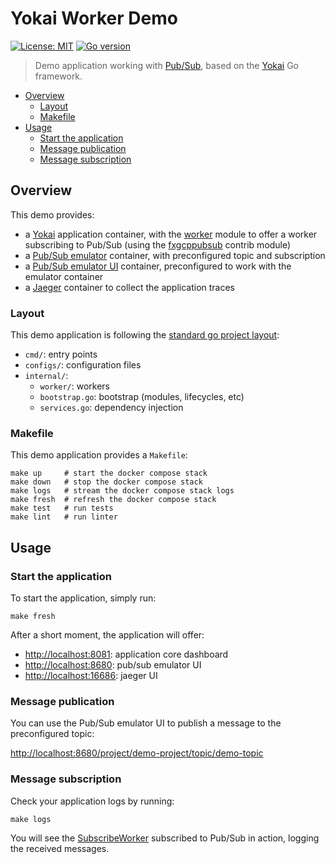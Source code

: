 # Yokai Worker Demo

[![License: MIT](https://img.shields.io/badge/License-MIT-blue.svg)](https://opensource.org/licenses/MIT)
[![Go version](https://img.shields.io/badge/Go-1.22-blue)](https://go.dev/)

> Demo application working with [Pub/Sub](https://cloud.google.com/pubsub), based on
> the [Yokai](https://github.com/ankorstore/yokai) Go framework.

<!-- TOC -->
* [Overview](#overview)
  * [Layout](#layout)
  * [Makefile](#makefile)
* [Usage](#usage)
  * [Start the application](#start-the-application)
  * [Message publication](#message-publication)
  * [Message subscription](#message-subscription)
<!-- TOC -->

## Overview

This demo provides:

- a [Yokai](https://github.com/ankorstore/yokai) application container, with the [worker](https://ankorstore.github.io/yokai/modules/fxworker/) module to offer a worker subscribing to Pub/Sub (using the [fxgcppubsub](https://github.com/ankorstore/yokai-contrib/tree/main/fxgcppubsub) contrib module)
- a [Pub/Sub emulator](https://cloud.google.com/pubsub) container, with preconfigured topic and subscription
- a [Pub/Sub emulator UI](https://github.com/echocode-io/gcp-pubsub-emulator-ui) container, preconfigured to work with the emulator container
- a [Jaeger](https://www.jaegertracing.io/) container to collect the application traces

### Layout

This demo application is following the [standard go project layout](https://github.com/golang-standards/project-layout):

- `cmd/`: entry points
- `configs/`: configuration files
- `internal/`:
	- `worker/`: workers
	- `bootstrap.go`: bootstrap (modules, lifecycles, etc)
	- `services.go`: dependency injection

### Makefile

This demo application provides a `Makefile`:

```
make up     # start the docker compose stack
make down   # stop the docker compose stack
make logs   # stream the docker compose stack logs
make fresh  # refresh the docker compose stack
make test   # run tests
make lint   # run linter
```

## Usage

### Start the application

To start the application, simply run:

```shell
make fresh
```

After a short moment, the application will offer:

- [http://localhost:8081](http://localhost:8081): application core dashboard
- [http://localhost:8680](http://localhost:8680): pub/sub emulator UI
- [http://localhost:16686](http://localhost:16686): jaeger UI

### Message publication

You can use the Pub/Sub emulator UI to publish a message to the preconfigured topic:

[http://localhost:8680/project/demo-project/topic/demo-topic](http://localhost:8680/project/demo-project/topic/demo-topic)

### Message subscription

Check your application logs by running:

```shell
make logs
```

You will see the [SubscribeWorker](internal/worker/subscribe.go) subscribed to Pub/Sub in action, logging the received
messages.
